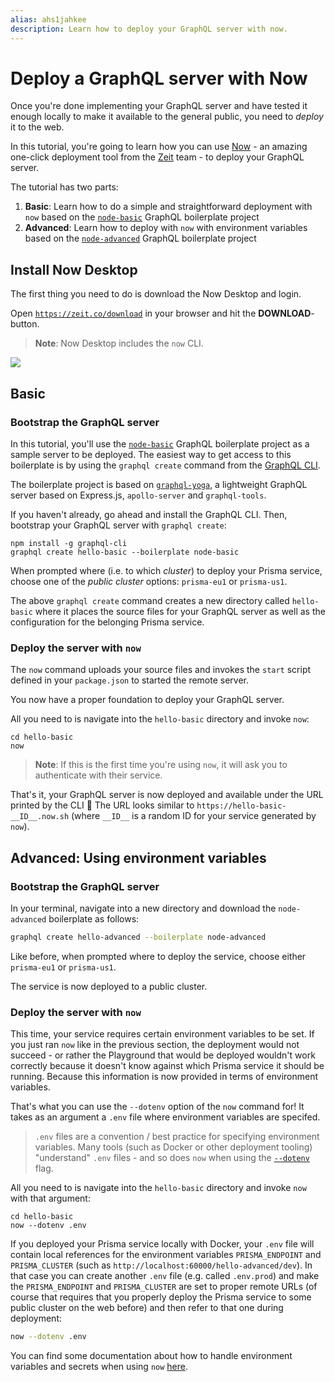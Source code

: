 ```yaml
---
alias: ahs1jahkee
description: Learn how to deploy your GraphQL server with now.
---
```


# Deploy a GraphQL server with Now

Once you're done implementing your GraphQL server and have tested it enough locally to make it available to the general public, you need to _deploy_ it to the web.

In this tutorial, you're going to learn how you can use [Now](https://zeit.co/now) - an amazing one-click deployment tool from the [Zeit](https://zeit.co/) team - to deploy your GraphQL server.

The tutorial has two parts:

1. **Basic**: Learn how to do a simple and straightforward deployment with `now` based on the [`node-basic`](https://github.com/graphql-boilerplates/node-graphql-server/tree/master/basic) GraphQL boilerplate project
2. **Advanced**: Learn how to deploy with `now` with environment variables based on the [`node-advanced`](https://github.com/graphql-boilerplates/node-graphql-server/tree/master/advanced) GraphQL boilerplate project

## Install Now Desktop

The first thing you need to do is download the Now Desktop and login.

<Instruction>

Open [`https://zeit.co/download`](https://zeit.co/download) in your browser and hit the **DOWNLOAD**-button.

</Instruction>

> **Note**: Now Desktop includes the `now` CLI.

![](https://imgur.com/UpRzQsY.png)

## Basic

### Bootstrap the GraphQL server

In this tutorial, you'll use the [`node-basic`](https://github.com/graphql-boilerplates/node-graphql-server/tree/master/basic) GraphQL boilerplate project as a sample server to be deployed. The easiest way to get access to this boilerplate is by using the `graphql create` command from the [GraphQL CLI](https://github.com/graphql-cli/graphql-cli/).

The boilerplate project is based on [`graphql-yoga`](https://github.com/graphcool/graphql-yoga/), a lightweight GraphQL server based on Express.js, `apollo-server` and `graphql-tools`.

<Instruction>

If you haven't already, go ahead and install the GraphQL CLI. Then, bootstrap your GraphQL server with `graphql create`:

```
npm install -g graphql-cli
graphql create hello-basic --boilerplate node-basic
```

</Instruction>

<Instruction>

When prompted where (i.e. to which _cluster_) to deploy your Prisma service, choose one of the _public cluster_ options: `prisma-eu1` or `prisma-us1`.

</Instruction>

The above `graphql create` command creates a new directory called `hello-basic` where it places the source files for your GraphQL server as well as the configuration for the belonging Prisma service.

### Deploy the server with `now`

The `now` command uploads your source files and invokes the `start` script defined in your `package.json` to started the remote server.

You now have a proper foundation to deploy your GraphQL server.

<Instruction>

All you need to is navigate into the `hello-basic` directory and invoke `now`:

```
cd hello-basic
now
```

</Instruction>

> **Note**: If this is the first time you're using `now`, it will ask you to authenticate with their service.

That's it, your GraphQL server is now deployed and available under the URL printed by the CLI 🎉  The URL looks similar to `https://hello-basic-__ID__.now.sh` (where `__ID__` is a random ID for your service generated by `now`).

## Advanced: Using environment variables

### Bootstrap the GraphQL server

<Instruction>

In your terminal, navigate into a new directory and download the `node-advanced` boilerplate as follows:

```sh
graphql create hello-advanced --boilerplate node-advanced
```

</Instruction>

<Instruction>

Like before, when prompted where to deploy the service, choose either `prisma-eu1` or `prisma-us1`.

</Instruction>

The service is now deployed to a public cluster.

### Deploy the server with `now`

This time, your service requires certain environment variables to be set. If you just ran `now` like in the previous section, the deployment would not succeed - or rather the Playground that would be deployed wouldn't work correctly because it doesn't know against which Prisma service it should be running. Because this information is now provided in terms of environment variables.

That's what you can use the `--dotenv` option of the `now` command for! It takes as an argument a `.env` file where environment variables are specifed.

> `.env` files are a convention / best practice for specifying environment variables. Many tools (such as Docker or other deployment tooling) "understand" `.env` files - and so does `now` when using the [`--dotenv`](https://zeit.co/docs/features/env-and-secrets#--dotenv-option) flag.

<Instruction>

All you need to is navigate into the `hello-basic` directory and invoke `now` with that argument:

```
cd hello-basic
now --dotenv .env
```

</Instruction>

If you deployed your Prisma service locally with Docker, your `.env` file will contain local references for the environment variables `PRISMA_ENDPOINT` and `PRISMA_CLUSTER` (such as `http://localhost:60000/hello-advanced/dev`). In that case you can create another `.env` file (e.g. called `.env.prod`) and make the `PRISMA_ENDPOINT` and `PRISMA_CLUSTER` are set to proper remote URLs (of course that requires that you properly deploy the Prisma service to some public cluster on the web before)  and then refer to that one during deployment:

```sh
now --dotenv .env
```

You can find some documentation about how to handle environment variables and secrets when using `now` [here](https://zeit.co/docs/features/env-and-secrets).
